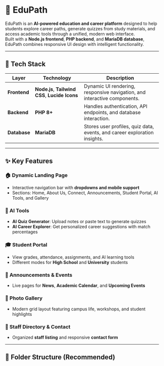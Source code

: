 # 🧠 EduPath

EduPath is an **AI-powered education and career platform** designed to help students explore career paths, generate quizzes from study materials, and access academic tools through a unified, modern web interface.  
Built with a **Node.js frontend**, **PHP backend**, and **MariaDB database**, EduPath combines responsive UI design with intelligent functionality.

---

## 🚀 Tech Stack

| Layer | Technology | Description |
|--------|-------------|-------------|
| **Frontend** | **Node.js**, **Tailwind CSS**, **Lucide Icons** | Dynamic UI rendering, responsive navigation, and interactive components. |
| **Backend** | **PHP 8+** | Handles authentication, API endpoints, and database interaction. |
| **Database** | **MariaDB** | Stores user profiles, quiz data, events, and career exploration insights. |

---

## ✨ Key Features

### 🏠 Dynamic Landing Page
- Interactive navigation bar with **dropdowns and mobile support**  
- Sections: Home, About Us, Connect, Announcements, Student Portal, AI Tools, and Gallery  

### 🤖 AI Tools
- **AI Quiz Generator**: Upload notes or paste text to generate quizzes  
- **AI Career Explorer**: Get personalized career suggestions with match percentages  

### 🎓 Student Portal
- View grades, attendance, assignments, and AI learning tools  
- Different modes for **High School** and **University** students  

### 📰 Announcements & Events
- Live pages for **News**, **Academic Calendar**, and **Upcoming Events**

### 📸 Photo Gallery
- Modern grid layout featuring campus life, workshops, and student highlights  

### 👥 Staff Directory & Contact
- Organized **staff listing** and responsive **contact form**

---

## 🧩 Folder Structure (Recommended)

